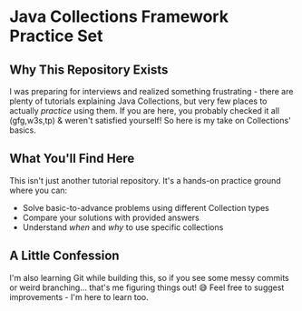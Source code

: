 # Java Collections Framework Practice Set

## Why This Repository Exists

I was preparing for interviews and realized something frustrating - there are plenty of tutorials explaining Java Collections, but very few places to actually *practice* using them.
If you are here, you probably checked it all (gfg,w3s,tp) & weren't satisfied yourself! So here is my take on Collections' basics.

## What You'll Find Here

This isn't just another tutorial repository. It's a hands-on practice ground where you can:
- Solve basic-to-advance problems using different Collection types
- Compare your solutions with provided answers
- Understand *when* and *why* to use specific collections

## A Little Confession

I'm also learning Git while building this, so if you see some messy commits or weird branching... that's me figuring things out! 😅 Feel free to suggest improvements - I'm here to learn too.
